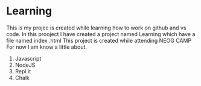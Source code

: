 # Learning

This is my projec is created while learning how to work on github and vs code.
In this prooject I have created a project named Learning which have a file named index .html
This project is created while attending NEOG CAMP
For now I am know a little about.

1.  Javascript
1.  NodeJS
1.  Repl.it
1.  Chalk
